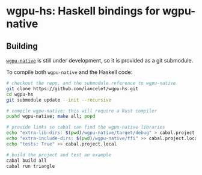 # wgpu-hs: Haskell bindings for wgpu-native

## Building

[`wgpu-native`](https://github.com/gfx-rs/wgpu-native) is still under
development, so it is provided as a git submodule.

To compile both `wgpu-native` and the Haskell code:

``` sh
# checkout the repo, and the submodule reference to wgpu-native
git clone https://github.com/lancelet/wgpu-hs.git
cd wgpu-hs
git submodule update --init --recursive

# compile wgpu-native; this will require a Rust compiler
pushd wgpu-native; make all; popd

# provide links so cabal can find the wgpu-native libraries
echo "extra-lib-dirs: $(pwd)/wgpu-native/target/debug" > cabal.project.local
echo "extra-include-dirs: $(pwd)/wgpu-native/ffi" >> cabal.project.local
echo "tests: True" >> cabal.project.local

# build the project and test an example
cabal build all
cabal run triangle
```
